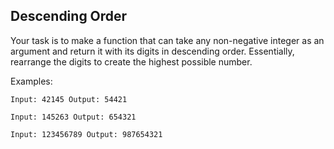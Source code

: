 ## Descending Order

Your task is to make a function that can take any non-negative integer as an argument and return it with its digits in descending order. Essentially, rearrange the digits to create the highest possible number.

Examples:

    Input: 42145 Output: 54421

    Input: 145263 Output: 654321

    Input: 123456789 Output: 987654321

